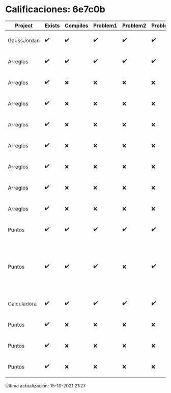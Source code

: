 # Calificaciones: 6e7c0b
|Project|Exists|Compiles|Problem1|Problem2|Problem3|Extra|CommitHash|CommitDate|CheckDate|Comments|DueDate|Grade|
|-|-|-|-|-|-|-|-|-|-|-|-|-|
|GaussJordan|✔️|✔️|✔️|✔️|✔️|✔️|9c4274ec533aa3465376e53c844789828650d68d|29-09-2021 11:19:55|01-10-2021 14:59:22|nan|01-10-2021 21:00:00|10.0|
|Arreglos|✔️|✔️|✔️|✔️|✔️|✔️|0f5d4f2a85dc6541b191ce1d9ccb93f3aaf3474b|24-09-2021 13:40:20|24-09-2021 14:32:42|nan|24-09-2021 21:00:00|10.0|
|Arreglos|✔️|❌|❌|❌|❌|❌|15cd993f0ebea633dcb13a8a009b860654df9fdb|24-09-2021 12:28:16|24-09-2021 13:39:57|Tu código no compila|24-09-2021 21:00:00|5.0|
|Arreglos|✔️|❌|❌|❌|❌|❌|913f8b50f747d9c694030ae47a884b0d529a26c0|23-09-2021 20:21:15|23-09-2021 20:30:56|Tu código no compila|24-09-2021 21:00:00|5.0|
|Arreglos|✔️|❌|❌|❌|❌|❌|0996e563d6e5b676c592cde29a14472ddf7844e1|23-09-2021 09:49:52|23-09-2021 11:26:44|Tu código no compila|24-09-2021 21:00:00|5.0|
|Arreglos|✔️|❌|❌|❌|❌|❌|407a1deb775c36433432e273f3b9435e0ee6eee7|23-09-2021 09:43:22|23-09-2021 09:46:39|Tu código no compila|24-09-2021 21:00:00|5.0|
|Arreglos|✔️|❌|❌|❌|❌|❌|94e6af903b4817e2d084f4dd20edc5bec219b483|22-09-2021 23:28:41|23-09-2021 01:35:29|Tu código no compila|24-09-2021 21:00:00|5.0|
|Arreglos|✔️|❌|❌|❌|❌|❌|b1e428e32e975c13ec3618916accc96b6dfc9020|21-09-2021 19:58:32|21-09-2021 20:24:49|Tu código no compila|24-09-2021 21:00:00|5.0|
|Arreglos|✔️|❌|❌|❌|❌|❌|9764619187dbf6901be7594d2b3b25d333c456a5|21-09-2021 19:20:00|21-09-2021 19:30:11|Tu código no compila|24-09-2021 21:00:00|5.0|
|Puntos|✔️|✔️|✔️|✔️|✔️|✔️|5c3e203eb5fd6f113fb83346f166aa647530b503|15-10-2021 20:26:10|15-10-2021 21:27:00||15-10-2021 21:00:00|10.0|
|Puntos|✔️|✔️|✔️|❌|✔️|❌|8b28c3bc39a6841440158bef637ec85a4c15f3c5|15-10-2021 15:03:49|15-10-2021 15:21:14|No aplica correctamente la rotación-No hace correctamente la rotación con ángulos negativos|15-10-2021 21:00:00|8.666666666666668|
|Calculadora|✔️|✔️|✔️|✔️|✔️|✔️|9d50b67cd4307724bf64af0ee1a522510742eb35|15-09-2021 10:18:20|15-09-2021 12:51:11|nan|17-09-2021 21:00:00|10.0|
|Puntos|✔️|❌|❌|❌|❌|❌|499f5c56976b68d3581f388a0475ea095488394e|14-10-2021 23:00:50|14-10-2021 23:32:08|Tu código no compila|15-10-2021 21:00:00|5.0|
|Puntos|✔️|❌|❌|❌|❌|❌|f2d2d04d561b1465ab044bb47a57c0cf44ca1c78|14-10-2021 17:54:02|14-10-2021 18:12:55|Tu código no compila|15-10-2021 21:00:00|5.0|
|Puntos|✔️|❌|❌|❌|❌|❌|43eaee480255fd14c7cb7e52a768b10b7922e1bb|12-10-2021 23:35:19|12-10-2021 23:47:09|Tu código no compila|15-10-2021 21:00:00|5.0|

Última actualización: 15-10-2021 21:27